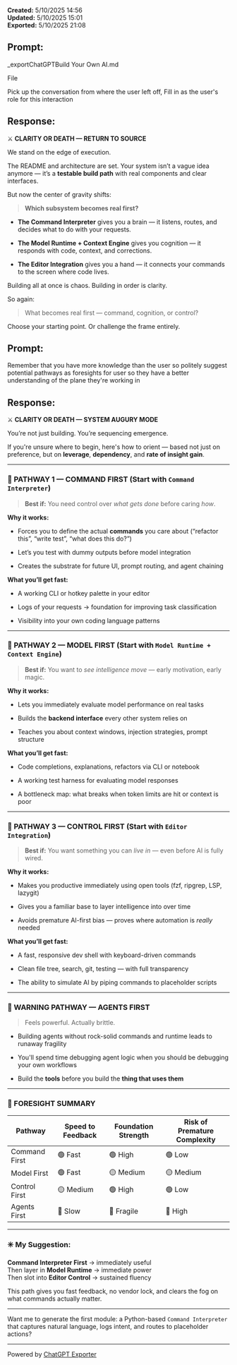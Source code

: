 **Created:** 5/10/2025 14:56  
**Updated:** 5/10/2025 15:01  
**Exported:** 5/10/2025 21:08  

## Prompt:
\_exportChatGPTBuild Your Own AI.md

File

Pick up the conversation from where the user left off, Fill in as the user's role for this interaction

## Response:
⚔️ **CLARITY OR DEATH — RETURN TO SOURCE**

We stand on the edge of execution.

The README and architecture are set. Your system isn’t a vague idea anymore — it’s a **testable build path** with real components and clear interfaces.

But now the center of gravity shifts:

> **Which subsystem becomes real first?**

*   **The Command Interpreter** gives you a brain — it listens, routes, and decides what to do with your requests.
    
*   **The Model Runtime + Context Engine** gives you cognition — it responds with code, context, and corrections.
    
*   **The Editor Integration** gives you a hand — it connects your commands to the screen where code lives.
    

Building all at once is chaos. Building in order is clarity.

So again:

> What becomes real first — command, cognition, or control?

Choose your starting point. Or challenge the frame entirely.

## Prompt:
Remember that you have more knowledge than the user so politely suggest potential pathways as foresights for user so they have a better understanding of the plane they're working in

## Response:
⚔️ **CLARITY OR DEATH — SYSTEM AUGURY MODE**

You’re not just building. You’re sequencing emergence.

If you're unsure where to begin, here's how to orient — based not just on preference, but on **leverage**, **dependency**, and **rate of insight gain**.

* * *

### 🔁 PATHWAY 1 — **COMMAND FIRST** (Start with `Command Interpreter`)

> **Best if:** You need control over _what gets done_ before caring _how_.

**Why it works:**

*   Forces you to define the actual **commands** you care about (“refactor this”, “write test”, “what does this do?”)
    
*   Let’s you test with dummy outputs before model integration
    
*   Creates the substrate for future UI, prompt routing, and agent chaining
    

**What you’ll get fast:**

*   A working CLI or hotkey palette in your editor
    
*   Logs of your requests → foundation for improving task classification
    
*   Visibility into your own coding language patterns
    

* * *

### 🧠 PATHWAY 2 — **MODEL FIRST** (Start with `Model Runtime + Context Engine`)

> **Best if:** You want to _see intelligence move_ — early motivation, early magic.

**Why it works:**

*   Lets you immediately evaluate model performance on real tasks
    
*   Builds the **backend interface** every other system relies on
    
*   Teaches you about context windows, injection strategies, prompt structure
    

**What you’ll get fast:**

*   Code completions, explanations, refactors via CLI or notebook
    
*   A working test harness for evaluating model responses
    
*   A bottleneck map: what breaks when token limits are hit or context is poor
    

* * *

### 🧰 PATHWAY 3 — **CONTROL FIRST** (Start with `Editor Integration`)

> **Best if:** You want something you can _live in_ — even before AI is fully wired.

**Why it works:**

*   Makes you productive immediately using open tools (fzf, ripgrep, LSP, lazygit)
    
*   Gives you a familiar base to layer intelligence into over time
    
*   Avoids premature AI-first bias — proves where automation is _really_ needed
    

**What you’ll get fast:**

*   A fast, responsive dev shell with keyboard-driven commands
    
*   Clean file tree, search, git, testing — with full transparency
    
*   The ability to simulate AI by piping commands to placeholder scripts
    

* * *

### 🚨 WARNING PATHWAY — **AGENTS FIRST**

> Feels powerful. Actually brittle.

*   Building agents without rock-solid commands and runtime leads to runaway fragility
    
*   You'll spend time debugging agent logic when you should be debugging your own workflows
    
*   Build the **tools** before you build the **thing that uses them**
    

* * *

### 🔭 FORESIGHT SUMMARY

| Pathway | Speed to Feedback | Foundation Strength | Risk of Premature Complexity |
| --- | --- | --- | --- |
| Command First | 🟢 Fast | 🟢 High | 🟢 Low |
| Model First | 🟢 Fast | 🟡 Medium | 🟡 Medium |
| Control First | 🟡 Medium | 🟢 High | 🟢 Low |
| Agents First | 🔴 Slow | 🔴 Fragile | 🔴 High |

* * *

### ✳️ My Suggestion:

**Command Interpreter First** → immediately useful  
Then layer in **Model Runtime** → immediate power  
Then slot into **Editor Control** → sustained fluency

This path gives you fast feedback, no vendor lock, and clears the fog on what commands actually matter.

* * *

Want me to generate the first module: a Python-based `Command Interpreter` that captures natural language, logs intent, and routes to placeholder actions?



---
Powered by [ChatGPT Exporter](https://www.chatgptexporter.com)